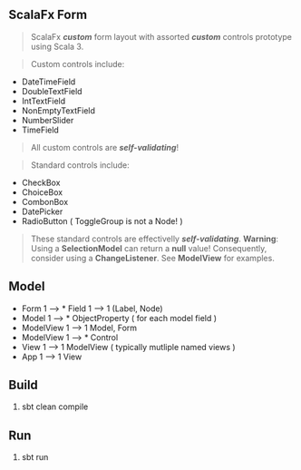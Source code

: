 ScalaFx Form
------------
>ScalaFx ***custom*** form layout with assorted ***custom*** controls prototype using Scala 3.

>Custom controls include:
* DateTimeField
* DoubleTextField
* IntTextField
* NonEmptyTextField
* NumberSlider
* TimeField
> All custom controls are ***self-validating***!

>Standard controls include:
* CheckBox
* ChoiceBox
* CombonBox
* DatePicker
* RadioButton ( ToggleGroup is not a Node! )
>These standard controls are effectivelly ***self-validating***. **Warning**: Using a **SelectionModel** can return a **null** value!
Consequently, consider using a **ChangeListener**. See **ModelView** for examples.

Model
-----
* Form 1 --> * Field 1 --> 1 (Label, Node)
* Model 1 --> * ObjectProperty ( for each model field )
* ModelView 1 --> 1 Model, Form
* ModelView 1 --> * Control
* View 1 --> 1 ModelView ( typically mutliple named views )
* App 1 --> 1 View

Build
-----
1. sbt clean compile

Run
---
1. sbt run